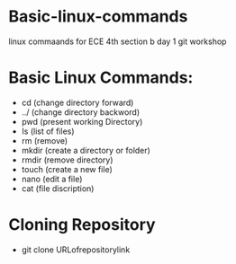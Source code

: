 # Basic-linux-commands
linux commaands for ECE 4th section b day 1 git workshop
# Basic Linux Commands:
- cd (change directory forward)
- ../ (change directory backword)
- pwd (present working Directory)
- Is (list of files)
- rm (remove)
- mkdir (create a directory or folder)
- rmdir (remove directory)
- touch (create a new file)
- nano (edit a file)
- cat (file discription)
# Cloning Repository
- git clone URLofrepositorylink

